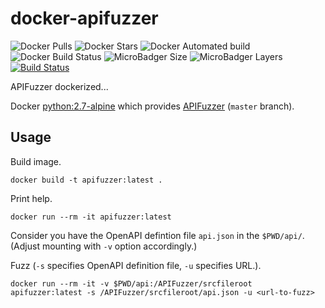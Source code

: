 # docker-apifuzzer

![Docker Pulls](https://img.shields.io/docker/pulls/fkromer/apifuzzer.svg)
![Docker Stars](https://img.shields.io/docker/stars/fkromer/apifuzzer.svg)
![Docker Automated build](https://img.shields.io/docker/automated/fkromer/apifuzzer.svg)
![Docker Build Status](https://img.shields.io/docker/build/fkromer/apifuzzer.svg)
![MicroBadger Size](https://img.shields.io/microbadger/image-size/fkromer/apifuzzer.svg)
![MicroBadger Layers](https://img.shields.io/microbadger/layers/fkromer/apifuzzer.svg)
[![Build Status](https://travis-ci.org/fkromer/docker-apifuzzer.svg?branch=master)](https://travis-ci.org/fkromer/docker-apifuzzer)

APIFuzzer dockerized...

Docker [python:2.7-alpine](https://hub.docker.com/r/library/python/) which
provides [APIFuzzer](https://github.com/KissPeter/APIFuzzer) (`master` branch).

## Usage

Build image.

    docker build -t apifuzzer:latest .

Print help.

    docker run --rm -it apifuzzer:latest

Consider you have the OpenAPI defintion file `api.json` in the `$PWD/api/`.
(Adjust mounting with `-v` option accordingly.)

Fuzz (`-s` specifies OpenAPI definition file, `-u` specifies URL.).

    docker run --rm -it -v $PWD/api:/APIFuzzer/srcfileroot apifuzzer:latest -s /APIFuzzer/srcfileroot/api.json -u <url-to-fuzz>
